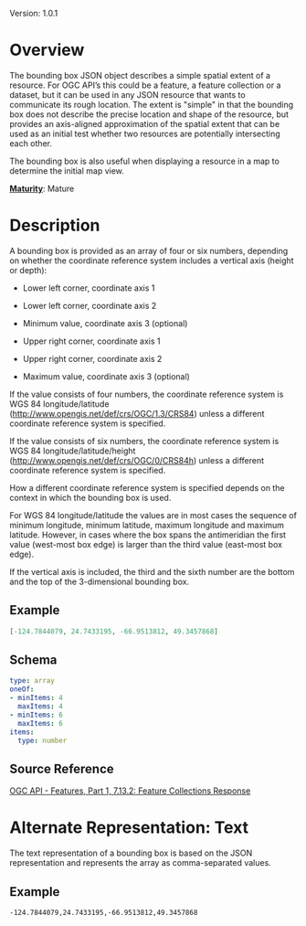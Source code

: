 Version: 1.0.1

# Overview

The bounding box JSON object describes a simple spatial extent of a
resource. For OGC API’s this could be a feature, a feature collection or
a dataset, but it can be used in any JSON resource that wants to
communicate its rough location. The extent is "simple" in that the
bounding box does not describe the precise location and shape of the
resource, but provides an axis-aligned approximation of the spatial
extent that can be used as an initial test whether two resources are
potentially intersecting each other.

The bounding box is also useful when displaying a resource in a map to
determine the initial map view.

[**Maturity**](https://github.com/cportele/ogcapi-building-blocks#building-block-maturity):
Mature

# Description

A bounding box is provided as an array of four or six numbers, depending
on whether the coordinate reference system includes a vertical axis
(height or depth):

  - Lower left corner, coordinate axis 1

  - Lower left corner, coordinate axis 2

  - Minimum value, coordinate axis 3 (optional)

  - Upper right corner, coordinate axis 1

  - Upper right corner, coordinate axis 2

  - Maximum value, coordinate axis 3 (optional)

If the value consists of four numbers, the coordinate reference system
is WGS 84 longitude/latitude
(<http://www.opengis.net/def/crs/OGC/1.3/CRS84>) unless a different
coordinate reference system is specified.

If the value consists of six numbers, the coordinate reference system is
WGS 84 longitude/latitude/height
(<http://www.opengis.net/def/crs/OGC/0/CRS84h>) unless a different
coordinate reference system is specified.

How a different coordinate reference system is specified depends on the
context in which the bounding box is used.

For WGS 84 longitude/latitude the values are in most cases the sequence
of minimum longitude, minimum latitude, maximum longitude and maximum
latitude. However, in cases where the box spans the antimeridian the
first value (west-most box edge) is larger than the third value
(east-most box edge).

If the vertical axis is included, the third and the sixth number are the
bottom and the top of the 3-dimensional bounding box.

## Example

``` JSON
[-124.7844079, 24.7433195, -66.9513812, 49.3457868]
```

## Schema

``` YAML
type: array
oneOf:
- minItems: 4
  maxItems: 4
- minItems: 6
  maxItems: 6
items:
  type: number
```

## Source Reference

[OGC API - Features, Part 1, 7.13.2: Feature Collections
Response](http://www.opengis.net/doc/IS/ogcapi-features-1/1.0#_response_4)

# Alternate Representation: Text

The text representation of a bounding box is based on the JSON
representation and represents the array as comma-separated values.

## Example

``` TEXT
-124.7844079,24.7433195,-66.9513812,49.3457868
```
